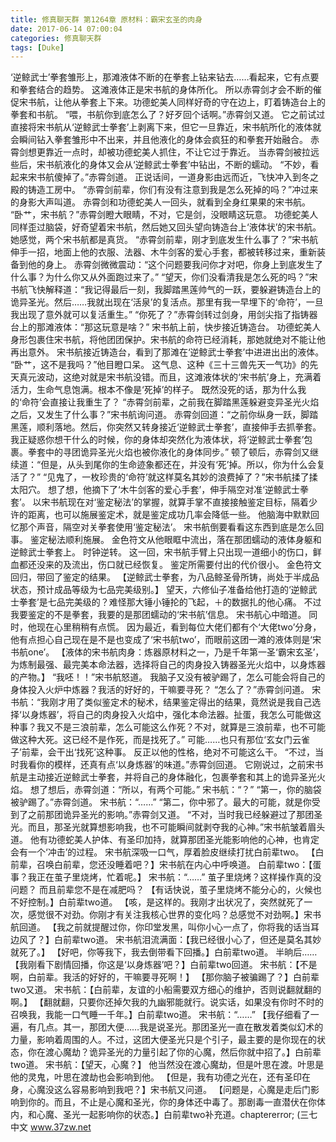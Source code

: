 ```yaml
---
title: 修真聊天群 第1264章 原材料：霸宋玄圣的肉身
date: 2017-06-14 07:00:04
categories: 修真聊天群
tags: [Duke]
---
```


‘逆鲸武士’拳套雏形上，那滩液体不断的在拳套上钻来钻去……看起来，它有点要和拳套结合的趋势。
这滩液体正是宋书航的身体所化。
所以赤霄剑才会不断的催促宋书航，让他从拳套上下来。功德蛇美人同样好奇的守在边上，盯着铸造台上的拳套和书航。
“喂，书航你到底怎么了？好歹回个话啊。”赤霄剑又道。
它之前试过直接将宋书航从‘逆鲸武士拳套’上剥离下来，但它一旦靠近，宋书航所化的液体就会瞬间钻入拳套雏形中不出来，并且他液化的身体会疯狂的和拳套开始融合。
赤霄剑想更靠近一点时，却被功德蛇美人抓住，不让它过于靠近。
当赤霄剑被拉远些后，宋书航液化的身体又会从‘逆鲸武士拳套’中钻出，不断的蠕动。
“不妙，看起来宋书航傻掉了。”赤霄剑道。
正说话间，一道身影由远而近，飞快冲入到冬之殿的铸造工房中。
“赤霄剑前辈，你们有没有注意到我是怎么死掉的吗？”冲过来的身影大声叫道。
赤霄剑和功德蛇美人一回头，就看到全身红果果的宋书航。
“卧艹，宋书航？”赤霄剑瞪大眼睛，不对，它是剑，没眼睛这玩意。
功德蛇美人同样歪过脑袋，好奇望着宋书航，然后她又回头望向铸造台上‘液体状’的宋书航。
她感觉，两个宋书航都是真货。
“赤霄剑前辈，刚才到底发生什么事了？”宋书航伸手一招，地面上他的衣服、法器、木牛剑客的爱心手套，都被转移过来，重新装备到他的身上。
赤霄剑微微震动：“这个问题要我问你才对吧，你身上到底发生了什么事？为什么你又从外面跑过来了。”
“望天，你们没看清我是怎么死的吗？”宋书航飞快解释道：“我记得最后一刻，我脚踏黑莲帅气的一跃，要躲避铸造台上的诡异圣光。然后……我就出现在‘活泉’的复活点。那里有我一早埋下的‘命符’，一旦我出现了意外就可以复活重生。”
“你死了？”赤霄剑转过剑身，用剑尖指了指铸器台上的那滩液体：“那这玩意是啥？”
宋书航上前，快步接近铸造台。
功德蛇美人身形包裹住宋书航，将他团团保护。宋书航的命符已经消耗，那她就绝对不能让他再出意外。
宋书航接近铸造台，看到了那滩在‘逆鲸武士拳套’中进进出出的液体。
“卧艹，这不是我吗？”他目瞪口呆。
这气息、这种《三十三兽先天一气功》的先天真元波动，这绝对就是宋书航没错。而且，这滩液体状的‘宋书航’身上，充满着活力，生命气息饱满。根本不像是‘死掉’的样子。
既然没死的话，那为什么我的‘命符’会直接让我重生了？
“赤霄剑前辈，之前我在脚踏黑莲躲避变异圣光火焰之后，又发生了什么事？”宋书航询问道。
赤霄剑回道：“之前你纵身一跃，脚踏黑莲，顺利落地。然后，你突然又转身接近‘逆鲸武士拳套’，直接伸手去抓拳套。我正疑惑你想干什么的时候，你的身体却突然化为液体状，将‘逆鲸武士拳套’包裹。拳套中的寻团诡异圣光火焰也被你液化的身体同步。”
顿了顿后，赤霄剑又继续道：“但是，从头到尾你的生命迹象都还在，并没有‘死’掉。所以，你为什么会复活了？”
“见鬼了，一枚珍贵的‘命符’就这样莫名其妙的浪费掉了？”宋书航揉了揉太阳穴。
想了想，他摘下了‘木牛剑客的爱心手套’，伸手隔空对准‘逆鲸武士拳套’。
以宋书航现在对‘鉴定秘法’的掌握，就算手掌不直接接触鉴定目标，隔着少许的距离，也可以施展鉴定术，就是鉴定成功几率会降低一些。
他脑海中默默回忆那个声音，隔空对关拳套使用‘鉴定秘法’。
宋书航倒要看看这东西到底是怎么回事。
鉴定秘法顺利施展。
金色符文从他眼眶中流出，落在那团蠕动的液体身躯和逆鲸武士拳套上。
时钟逆转。
这一回，宋书航手臂上只出现一道细小的伤口，鲜血都还没来的及流出，伤口就已经恢复。
鉴定所需要付出的代价很小。
金色符文回归，带回了鉴定的结果。
【逆鲸武士拳套，为八品鲸圣骨所铸，尚处于半成品状态，预计成品等级为七品完美级别。】
望天，六修仙子准备给他打造的‘逆鲸武士拳套’是七品完美级的？难怪那大锤小锤抡的飞起，＋的数据扎的他心痛。
不过我要鉴定的不是拳套，我要的是那团蠕动的‘宋书航’信息。
宋书航心中暗道。
同时，他现在心里稍稍有点慌。
因为最近，看到每位大佬们都有个‘大佬two’分身，他有点担心自己现在是不是也变成了‘宋书航two’，而眼前这团一滩的液体则是‘宋书航one’。
【液体的宋书航肉身：炼器原材料之一，乃是千年第一圣‘霸宋玄圣’，为炼制最强、最完美本命法器，选择将自己的肉身投入铸器圣光火焰中，以身炼器的产物。】
“我呸！！”宋书航怒道。
我脑子又没有被驴踢了，怎么可能会将自己的身体投入火炉中炼器？我活的好好的，干嘛要寻死？
“怎么了？”赤霄剑问道。
宋书航：“我刚才用了类似鉴定术的秘术，结果鉴定得出的结果，竟然说是我自己选择‘以身炼器’，将自己的肉身投入火焰中，强化本命法器。扯蛋，我怎么可能做这种事？我又不是三浪前辈，怎么可能这么作死？不对，就算是三浪前辈，也不可能做这种大死。这已经不是作死，而是找死了。”
可能……也只有那位‘玄女门云雀子’前辈，会干出‘找死’这种事。
反正以他的性格，绝对不可能这么干。
“不过，当时我看你的模样，还真有点‘以身炼器’的味道。”赤霄剑回道。
它刚说过，之前宋书航是主动接近逆鲸武士拳套，并将自己的身体融化，包裹拳套和其上的诡异圣光火焰。
想了想后，赤霄剑道：“所以，有两个可能。”
宋书航：“？”
“第一，你的脑袋被驴踢了。”赤霄剑道。
宋书航：“……”
“第二，你中邪了。最大的可能，就是你受到了之前那团诡异圣光的影响。”赤霄剑又道。
“不对，当时我已经躲避过了那团圣光。而且，那圣光就算想影响我，也不可能瞬间就剥夺我的心神。”宋书航皱着眉头道。
他有功德蛇美人护体、有圣印加持，就算那团圣光能影响他的心神，也肯定会有一个‘冲击’的过程。
宋书航深吸一口气，厚着脸皮继续打扰白前辈two。
【白前辈，召唤白前辈，您还没睡着吧？】宋书航在内心中呼唤道。
白前辈two：【蛋事？我正在茧子里烧烤，忙着呢。】
宋书航：“……”
茧子里烧烤？这样操作真的没问题？
而且前辈您不是在减肥吗？
【有话快说，茧子里烧烤不能分心的，火候也不好控制。】白前辈two道。
【咳，是这样的。我刚才出状况了，突然就死了一次，感觉很不对劲。你刚才有关注我核心世界的变化吗？总感觉不对劲啊。】宋书航回道。
【我之前就提醒过你，你印堂发黑，叫你小心一点了，你将我的话当耳边风了？】白前辈two道。
宋书航泪流满面：【我已经很小心了，但还是莫名其妙就死了。】
【好吧，你等我下，我去倒带看下回播。】白前辈two道。
半晌后……
【我刚看下剧情回播，你这是‘以身炼器’吧？】白前辈two回道。
宋书航：【不是啊，白前辈。我活的好好的，干嘛要寻死啊！】
【那你脑子被骗踢了？】白前辈two又道。
宋书航：【白前辈，友谊的小船需要双方细心的维护，否则说翻就翻的啊。】
【翻就翻，只要你还掉欠我的九幽邪能就行。说实话，如果没有你时不时的召唤我，我能一口气睡一千年。】白前辈two道。
宋书航：“……”
【我仔细看了一遍，有几点。其一，那团大便……我是说圣光。那团圣光一直在散发着类似幻术的力量，影响着周围的人。不过，这团大便圣光只是个引子，最主要的是你现在的状态，你在渡心魔劫？诡异圣光的力量引起了你的心魔，然后你就中招了。】白前辈two道。
宋书航：【望天，心魔？】
他当然没在渡心魔劫，但是叶思在渡。叶思是他的灵鬼，叶思在渡劫也会影响到他。
【但是，我有功德之光在，还有圣印在身，心魔没这么容易影响到我吧？】宋书航又问道。
【问题是，心魔是走后门影响到你的。而且，不止是心魔和圣光，你的身体还中毒了。那剧毒一直潜伏在你体内，和心魔、圣光一起影响你的状态。】白前辈two补充道。chaptererror;
(三七中文 www.37zw.net
